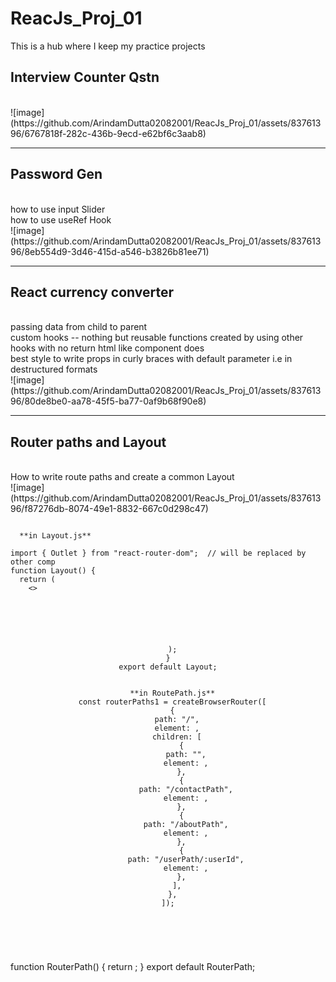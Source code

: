 # ReacJs_Proj_01
This is a hub where I keep my practice projects

<h2>Interview Counter Qstn</h2>
<br/>
![image](https://github.com/ArindamDutta02082001/ReacJs_Proj_01/assets/83761396/6767818f-282c-436b-9ecd-e62bf6c3aab8)

<hr/>

<h2>Password Gen</h2>
<br/>
how to use input Slider
<br/>
how to use useRef Hook
<br/>
![image](https://github.com/ArindamDutta02082001/ReacJs_Proj_01/assets/83761396/8eb554d9-3d46-415d-a546-b3826b81ee71)

<hr/>

<h2>React currency converter</h2>
<br/>
passing data from child to parent
<br/>
custom hooks -- nothing but reusable functions created by using other hooks with no return html like component does
<br/>
best style to write props in curly braces with default parameter i.e in destructured formats
<br/>
![image](https://github.com/ArindamDutta02082001/ReacJs_Proj_01/assets/83761396/80de8be0-aa78-45f5-ba77-0af9b68f90e8)

<hr/>

<h2>Router paths and Layout</h2>
<br/>
How to write route paths and create a common Layout
<br/>
![image](https://github.com/ArindamDutta02082001/ReacJs_Proj_01/assets/83761396/f87276db-8074-49e1-8832-667c0d298c47)

<pre>
<code>
  **in Layout.js**

import { Outlet } from "react-router-dom";  // will be replaced by other comp
function Layout() {
  return (
    <>
      <Header />
      <Outlet />
      <Footer />
    </>
  );
}
export default Layout;


  **in RoutePath.js**
  const routerPaths1 = createBrowserRouter([
  {
    path: "/",
    element: <Layout />,
    children: [
      {
        path: "",
        element: <Home />,
      },
      {
        path: "/contactPath",
        element: <Contact />,
      },
      {
        path: "/aboutPath",
        element: <About />,
      },
      {
        path: "/userPath/:userId",
        element: <User />,
      },
    ],
  },
]);
</code>
</pre>

function RouterPath() {
  return <RouterProvider router={routerPaths1} />;
}
export default RouterPath;

